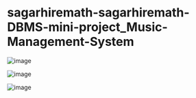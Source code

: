 # sagarhiremath-sagarhiremath-DBMS-mini-project_Music-Management-System

![image](https://github.com/sagarhiremath/sagarhiremath-sagarhiremath-DBMS-mini-project_Music-Management-System/assets/95834466/3331f4f0-bf14-424e-9bd0-75acf44ef802)

![image](https://github.com/sagarhiremath/sagarhiremath-sagarhiremath-DBMS-mini-project_Music-Management-System/assets/95834466/eca8dd02-e985-445d-9673-110cf099dc02)

![image](https://github.com/sagarhiremath/sagarhiremath-sagarhiremath-DBMS-mini-project_Music-Management-System/assets/95834466/88b4ffce-ee71-445a-a97f-de6389bd8abe)
